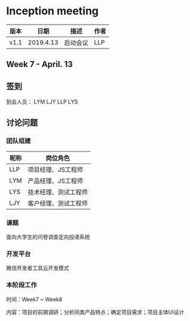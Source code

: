 # Inception meeting 

| 版本 | 日期 | 描述 | 作者 |
| - | - | - | - |
| v1.1 | 2019.4.13 | 启动会议 | LLP |

## Week 7 - April. 13
## 签到
到会人员： LYM LJY LLP LYS
## 讨论问题
### 团队组建

| 昵称 | 岗位角色 |
| - | - |
| LLP | 项目经理、JS工程师 |
| LYM | 产品经理、JS工程师 |
| LYS | 技术经理、测试工程师 |
| LJY | 客户经理、测试工程师 |

### 课题
面向大学生的问卷调查定向投递系统
### 开发平台
微信开发者工具云开发模式
### 本阶段工作
时间：Week7 ~ Week8

内容：项目的前期调研；分析同类产品特点；确定项目需求；项目主体UI设计
